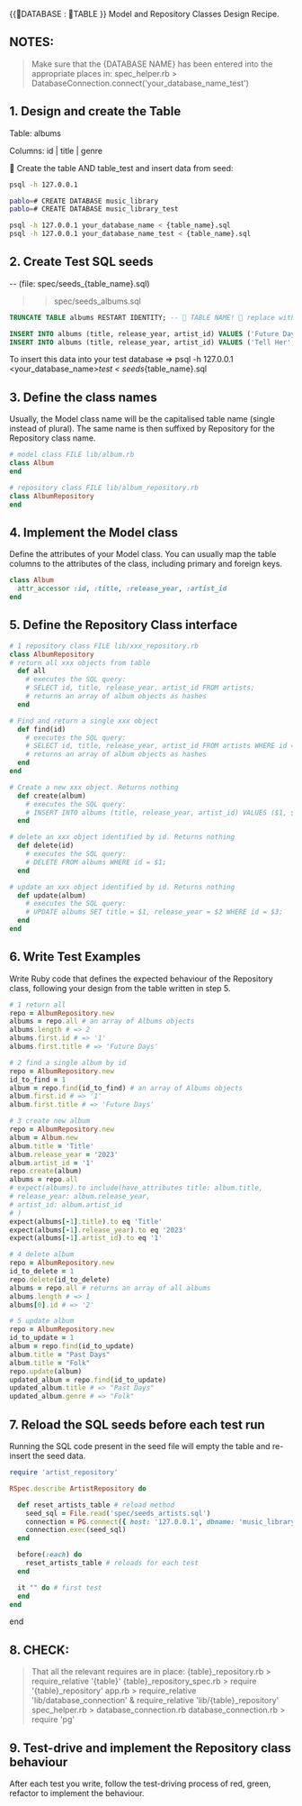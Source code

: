 {{🦠DATABASE : 🦠TABLE }} Model and Repository Classes Design Recipe.

## NOTES:

> Make sure that the {DATABASE NAME} has been entered into the appropriate places in:
> spec_helper.rb > DatabaseConnection.connect('your_database_name_test')

## 1. Design and create the Table

Table: albums

Columns:
id | title | genre

🦠 Create the table AND table_test and insert data from seed: 
```bash
psql -h 127.0.0.1

pablo=# CREATE DATABASE music_library
pablo=# CREATE DATABASE music_library_test

psql -h 127.0.0.1 your_database_name < {table_name}.sql
psql -h 127.0.0.1 your_database_name_test < {table_name}.sql
```

## 2. Create Test SQL seeds

-- (file: spec/seeds_{table_name}.sql)
>> spec/seeds_albums.sql

```sql
TRUNCATE TABLE albums RESTART IDENTITY; -- 🦠 TABLE NAME! 🦠 replace with your own table name.

INSERT INTO albums (title, release_year, artist_id) VALUES ('Future Days', '1974', 1);
INSERT INTO albums (title, release_year, artist_id) VALUES ('Tell Her', '1969', 2);
```

To insert this data into your test database => psql -h 127.0.0.1 <your_database_name>_test < seeds_{table_name}.sql

## 3. Define the class names
Usually, the Model class name will be the capitalised table name (single instead of plural). The same name is then suffixed by Repository for the Repository class name.

```ruby
# model class FILE lib/album.rb
class Album
end

# repository class FILE lib/album_repository.rb
class AlbumRepository
end
```

## 4. Implement the Model class
Define the attributes of your Model class. You can usually map the table columns to the attributes of the class, including primary and foreign keys.

```ruby
class Album
  attr_accessor :id, :title, :release_year, :artist_id
end
```

## 5. Define the Repository Class interface
```ruby
# 1 repository class FILE lib/xxx_repository.rb
class AlbumRepository
# return all xxx objects from table
  def all
    # executes the SQL query:
    # SELECT id, title, release_year, artist_id FROM artists;
    # returns an array of album objects as hashes
  end

# Find and return a single xxx object
  def find(id)
    # executes the SQL query:
    # SELECT id, title, release_year, artist_id FROM artists WHERE id = $1;
    # returns an array of album objects as hashes
  end
end

# Create a new xxx object. Returns nothing
  def create(album)
    # executes the SQL query:
    # INSERT INTO albums (title, release_year, artist_id) VALUES ($1, $2, $3);
  end

# delete an xxx object identified by id. Returns nothing
  def delete(id)
    # executes the SQL query:
    # DELETE FROM albums WHERE id = $1;
  end

# update an xxx object identified by id. Returns nothing
  def update(album)
    # executes the SQL query:
    # UPDATE albums SET title = $1, release_year = $2 WHERE id = $3;
  end
end
```

## 6. Write Test Examples
Write Ruby code that defines the expected behaviour of the Repository class, following your design from the table written in step 5.
```ruby
# 1 return all
repo = AlbumRepository.new
albums = repo.all # an array of Albums objects
albums.length # => 2
albums.first.id # => '1'
albums.first.title # => 'Future Days'

# 2 find a single album by id
repo = AlbumRepository.new
id_to_find = 1
album = repo.find(id_to_find) # an array of Albums objects
album.first.id # => '1'
album.first.title # => 'Future Days'

# 3 create new album
repo = AlbumRepository.new
album = Album.new
album.title = 'Title'
album.release_year = '2023'
album.artist_id = '1'
repo.create(album)
albums = repo.all
# expect(albums).to include(have_attributes title: album.title,
# release_year: album.release_year,
# artist_id: album.artist_id
# )
expect(albums[-1].title).to eq 'Title'
expect(albums[-1].release_year).to eq '2023'
expect(albums[-1].artist_id).to eq '1'

# 4 delete album
repo = AlbumRepository.new
id_to_delete = 1
repo.delete(id_to_delete)
albums = repo.all # returns an array of all albums
albums.length # => 1
albums[0].id # => '2'

# 5 update album
repo = AlbumRepository.new
id_to_update = 1
album = repo.find(id_to_update)
album.title = "Past Days"
album.title = "Folk"
repo.update(album)
updated_album = repo.find(id_to_update)
updated_album.title # => "Past Days"
updated_album.genre # => "Folk"
```

## 7. Reload the SQL seeds before each test run
Running the SQL code present in the seed file will empty the table and re-insert the seed data.
```ruby
require 'artist_repository'

RSpec.describe ArtistRepository do

  def reset_artists_table # reload method
    seed_sql = File.read('spec/seeds_artists.sql')
    connection = PG.connect({ host: '127.0.0.1', dbname: 'music_library_test' })
    connection.exec(seed_sql)
  end

  before(:each) do 
    reset_artists_table # reloads for each test
  end

  it "" do # first test
  end
end
```

end

## 8. CHECK:

> That all the relevant requires are in place:
> {table}_repository.rb > require_relative '{table}'
> {table}_repository_spec.rb > require '{table}_repository'
> app.rb > require_relative 'lib/database_connection'
         & require_relative 'lib/{table}_repository'
> spec_helper.rb > database_connection.rb
> database_connection.rb > require 'pg'

## 9. Test-drive and implement the Repository class behaviour
After each test you write, follow the test-driving process of red, green, refactor to implement the behaviour.